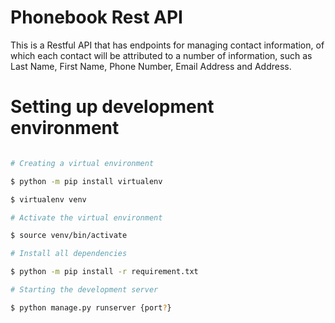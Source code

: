 # Phonebook Rest API

This is a Restful API that has endpoints for managing contact information, of which each contact will be attributed to a number of information, such as Last Name, First Name, Phone Number, Email Address and Address.


# Setting up development environment

```bash

# Creating a virtual environment

$ python -m pip install virtualenv

$ virtualenv venv

# Activate the virtual environment

$ source venv/bin/activate

# Install all dependencies

$ python -m pip install -r requirement.txt

# Starting the development server

$ python manage.py runserver {port?}

```
